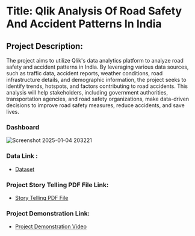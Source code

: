 # Title: Qlik Analysis Of Road Safety And Accident Patterns In India

## Project Description: 
The project aims to utilize Qlik's data analytics platform to analyze road safety and accident patterns in India. By leveraging various data sources, such as traffic data, accident reports, weather conditions, road infrastructure details, and demographic information, the project seeks to identify trends, hotspots, and factors contributing to road accidents. This analysis will help stakeholders, including government authorities, transportation agencies, and road safety organizations, make data-driven decisions to improve road safety measures, reduce accidents, and save lives.

### Dashboard
![Screenshot 2025-01-04 203221](https://github.com/user-attachments/assets/12a6e946-4891-41b8-978a-45b7d98139d5)


### Data Link : 
 - <a href="https://drive.google.com/drive/folders/1THLEJ7XSw1U3iXbPDN20BKlHq3eRL4AI?usp=sharing"> Dataset </a>
### Project Story Telling PDF File Link: 
- <a href="https://drive.google.com/file/d/1qCFYflxSPfulV26mka4t0zIPw1v5z1wI/view?usp=sharing"> Story Telling PDF File </a>
### Project Demonstration Link: 
- <a href="https://drive.google.com/file/d/1fD7dA8-C7j75qeBv6Ee8nx4YZPQhLJ82/view?usp=sharing"> Project Demonstration Video </a>
